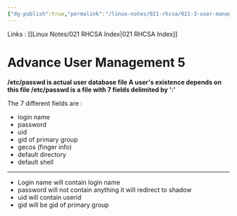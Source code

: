 ```yaml
---
{"dg-publish":true,"permalink":"/linux-notes/021-rhcsa/021-3-user-management/021-3-5-4-advance-user-management-5/","noteIcon":"","created":"2023-10-07T13:47:51.461+05:30","updated":"2023-10-13T17:07:37.656+05:30"}
---
```


Links : [[Linux Notes/021 RHCSA Index\|021 RHCSA Index]]

# Advance User Management 5

**/etc/passwd is actual user database file A user's existence depends on this file /etc/passwd is a file with 7 fields delimited by ':'**

<style> .container {font-family: sans-serif; text-align: center;} .button-wrapper button {z-index: 1;height: 40px; width: 100px; margin: 10px;padding: 5px;} .excalidraw .App-menu_top .buttonList { display: flex;} .excalidraw-wrapper { height: 800px; margin: 50px; position: relative;} :root[dir="ltr"] .excalidraw .layer-ui__wrapper .zen-mode-transition.App-menu_bottom--transition-left {transform: none;} </style><script src="https://cdn.jsdelivr.net/npm/react@17/umd/react.production.min.js"></script><script src="https://cdn.jsdelivr.net/npm/react-dom@17/umd/react-dom.production.min.js"></script><script type="text/javascript" src="https://cdn.jsdelivr.net/npm/@excalidraw/excalidraw@0/dist/excalidraw.production.min.js"></script><div id="021-3-4-6-4_Advance_User_Management_5_2023-09-23_1821.45.excalidraw.md1"></div><script>(function(){const InitialData={"type":"excalidraw","version":2,"source":"https://github.com/zsviczian/obsidian-excalidraw-plugin/releases/tag/1.9.19","elements":[{"type":"line","version":47,"versionNonce":497924248,"isDeleted":false,"id":"Xc1jf7Tl0nZdo2kYuKfSF","fillStyle":"hachure","strokeWidth":1,"strokeStyle":"solid","roughness":1,"opacity":100,"angle":0,"x":-266.86449874074833,"y":-191.82501220703125,"strokeColor":"#1e1e1e","backgroundColor":"transparent","width":1.5999755859375,"height":63.99998474121094,"seed":1277786600,"groupIds":[],"frameId":null,"roundness":{"type":2},"boundElements":[],"updated":1695473627337,"link":null,"locked":false,"startBinding":null,"endBinding":null,"lastCommittedPoint":null,"startArrowhead":null,"endArrowhead":null,"points":[[0,0],[-1.5999755859375,63.99998474121094]]},{"type":"text","version":35,"versionNonce":1169144296,"isDeleted":false,"id":"LEl8lb2u","fillStyle":"hachure","strokeWidth":1,"strokeStyle":"solid","roughness":1,"opacity":100,"angle":0,"x":-239.2750244140625,"y":-174.42503356933594,"strokeColor":"#1e1e1e","backgroundColor":"transparent","width":609.5396118164062,"height":25,"seed":308104168,"groupIds":[],"frameId":null,"roundness":null,"boundElements":[{"id":"kq2cd6FWNgtoQRCIwzEgx","type":"arrow"}],"updated":1695473594083,"link":null,"locked":false,"fontSize":20,"fontFamily":1,"text":"ganesh : x : 1002 : 1006 : finger info : /home/user : /bin/bash","rawText":"ganesh : x : 1002 : 1006 : finger info : /home/user : /bin/bash","textAlign":"left","verticalAlign":"top","containerId":null,"originalText":"ganesh : x : 1002 : 1006 : finger info : /home/user : /bin/bash","lineHeight":1.25,"baseline":18},{"type":"line","version":33,"versionNonce":2013751528,"isDeleted":false,"id":"ZNNS3Pnanfup83vhV8NcX","fillStyle":"hachure","strokeWidth":1,"strokeStyle":"solid","roughness":1,"opacity":100,"angle":0,"x":404.925048828125,"y":-191.0250244140625,"strokeColor":"#1e1e1e","backgroundColor":"transparent","width":2.4000244140625,"height":56.80000305175781,"seed":473061784,"groupIds":[],"frameId":null,"roundness":{"type":2},"boundElements":[],"updated":1695473535638,"link":null,"locked":false,"startBinding":null,"endBinding":null,"lastCommittedPoint":null,"startArrowhead":null,"endArrowhead":null,"points":[[0,0],[2.4000244140625,56.80000305175781]]},{"type":"arrow","version":129,"versionNonce":1212963480,"isDeleted":false,"id":"kq2cd6FWNgtoQRCIwzEgx","fillStyle":"hachure","strokeWidth":1,"strokeStyle":"solid","roughness":1,"opacity":100,"angle":0,"x":-136.2703163737399,"y":-145.62372051483072,"strokeColor":"#1e1e1e","backgroundColor":"transparent","width":25.893065321170496,"height":57.263151469983555,"seed":998829720,"groupIds":[],"frameId":null,"roundness":{"type":2},"boundElements":[],"updated":1695473704164,"link":null,"locked":false,"startBinding":{"elementId":"LEl8lb2u","focus":0.6961192353513341,"gap":3.801313054505215},"endBinding":{"elementId":"5sCkNdMf","focus":-0.288067074670546,"gap":5.052554481907961},"lastCommittedPoint":null,"startArrowhead":null,"endArrowhead":"arrow","points":[[0,0],[25.893065321170496,57.263151469983555]]},{"type":"text","version":53,"versionNonce":1484365976,"isDeleted":false,"id":"5sCkNdMf","fillStyle":"hachure","strokeWidth":1,"strokeStyle":"solid","roughness":1,"opacity":100,"angle":0,"x":-171.04429773304346,"y":-83.3080145629392,"strokeColor":"#1e1e1e","backgroundColor":"transparent","width":197.29981994628906,"height":25,"seed":756789400,"groupIds":[],"frameId":null,"roundness":null,"boundElements":[{"id":"kq2cd6FWNgtoQRCIwzEgx","type":"arrow"}],"updated":1695473704158,"link":null,"locked":false,"fontSize":20,"fontFamily":1,"text":"redirect to gshadow","rawText":"redirect to gshadow","textAlign":"left","verticalAlign":"top","containerId":null,"originalText":"redirect to gshadow","lineHeight":1.25,"baseline":18},{"type":"line","version":11,"versionNonce":106765800,"isDeleted":false,"id":"jAocjtTwebiAH1x4g-21k","fillStyle":"hachure","strokeWidth":1,"strokeStyle":"solid","roughness":1,"opacity":100,"angle":0,"x":-152.51800764258292,"y":-152.36058831910702,"strokeColor":"#1e1e1e","backgroundColor":"transparent","width":19.36838250411185,"height":0,"seed":452719256,"groupIds":[],"frameId":null,"roundness":{"type":2},"boundElements":[],"updated":1695473598004,"link":null,"locked":false,"startBinding":null,"endBinding":null,"lastCommittedPoint":null,"startArrowhead":null,"endArrowhead":null,"points":[[0,0],[19.36838250411185,0]]}],"appState":{"theme":"dark","viewBackgroundColor":"#ffffff","currentItemStrokeColor":"#1e1e1e","currentItemBackgroundColor":"transparent","currentItemFillStyle":"hachure","currentItemStrokeWidth":1,"currentItemStrokeStyle":"solid","currentItemRoughness":1,"currentItemOpacity":100,"currentItemFontFamily":1,"currentItemFontSize":20,"currentItemTextAlign":"left","currentItemStartArrowhead":null,"currentItemEndArrowhead":"arrow","scrollX":286.3187530975289,"scrollY":333.61504212698185,"zoom":{"value":1.75},"currentItemRoundness":"round","gridSize":null,"gridColor":{"Bold":"#C9C9C9FF","Regular":"#EDEDEDFF"},"currentStrokeOptions":null,"previousGridSize":null,"frameRendering":{"enabled":true,"clip":true,"name":true,"outline":true}},"files":{}};InitialData.scrollToContent=true;App=()=>{const e=React.useRef(null),t=React.useRef(null),[n,i]=React.useState({width:void 0,height:void 0});return React.useEffect(()=>{i({width:t.current.getBoundingClientRect().width,height:t.current.getBoundingClientRect().height});const e=()=>{i({width:t.current.getBoundingClientRect().width,height:t.current.getBoundingClientRect().height})};return window.addEventListener("resize",e),()=>window.removeEventListener("resize",e)},[t]),React.createElement(React.Fragment,null,React.createElement("div",{className:"excalidraw-wrapper",ref:t},React.createElement(ExcalidrawLib.Excalidraw,{ref:e,width:n.width,height:n.height,initialData:InitialData,viewModeEnabled:!0,zenModeEnabled:!0,gridModeEnabled:!1})))},excalidrawWrapper=document.getElementById("021-3-4-6-4_Advance_User_Management_5_2023-09-23_1821.45.excalidraw.md1");ReactDOM.render(React.createElement(App),excalidrawWrapper);})();</script>

The 7 different fields are :
- login name
- password
- uid
- gid of primary group
- gecos (finger info)
- default directory
- default shell

---

- Login name will contain login name
- password will not contain anything it will redirect to shadow
- uid will contain userid
- gid will be gid of primary group